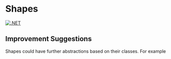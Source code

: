 # Shapes

[![.NET](https://github.com/hamzawasi/Shapes/actions/workflows/Canvas.yml/badge.svg)](https://github.com/hamzawasi/Shapes/actions/workflows/Canvas.yml)

## Improvement Suggestions
Shapes could have further abstractions based on their classes. For example
